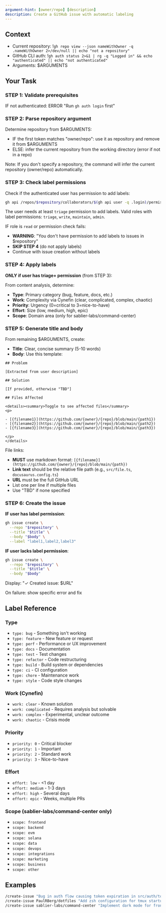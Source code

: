 ```yaml
---
argument-hint: [owner/repo] [description]
description: Create a GitHub issue with automatic labeling
---
```


## Context

- Current repository: !`gh repo view --json nameWithOwner -q .nameWithOwner 2>/dev/null || echo "not a repository"`
- GitHub CLI auth: !`gh auth status 2>&1 | rg -q "Logged in" && echo "authenticated" || echo "not authenticated"`
- Arguments: $ARGUMENTS

## Your Task

### STEP 1: Validate prerequisites

IF not authenticated: ERROR "Run `gh auth login` first"

### STEP 2: Parse repository argument

Determine repository from $ARGUMENTS:
- IF the first token matches "owner/repo": use it as repository and remove it from $ARGUMENTS
- ELSE: infer the current repository from the working directory (error if not in a repo)

Note: If you don't specify a repository, the command will infer the current repository (owner/repo) automatically.

### STEP 3: Check label permissions

Check if the authenticated user has permission to add labels:

```bash
gh api /repos/$repository/collaborators/$(gh api user -q .login)/permission -q .role_name
```

The user needs at least `triage` permission to add labels. Valid roles with label permissions: `triage`, `write`, `maintain`, `admin`.

IF role is `read` or permission check fails:
- **WARNING**: "You don't have permission to add labels to issues in $repository"
- **SKIP STEP 4** (do not apply labels)
- Continue with issue creation without labels

### STEP 4: Apply labels

**ONLY if user has triage+ permission** (from STEP 3):

From content analysis, determine:
- **Type**: Primary category (bug, feature, docs, etc.)
- **Work**: Complexity via Cynefin (clear, complicated, complex, chaotic)
- **Priority**: Urgency (0=critical to 3=nice-to-have)
- **Effort**: Size (low, medium, high, epic)
- **Scope**: Domain area (only for sablier-labs/command-center)

### STEP 5: Generate title and body

From remaining $ARGUMENTS, create:
- **Title**: Clear, concise summary (5-10 words)
- **Body**: Use this template:

```
## Problem

[Extracted from user description]

## Solution

[If provided, otherwise "TBD"]

## Files Affected

<details><summary>Toggle to see affected files</summary>
<p>

- [{filename1}](https://github.com/{owner}/{repo}/blob/main/{path1})
- [{filename2}](https://github.com/{owner}/{repo}/blob/main/{path2})
- [{filename3}](https://github.com/{owner}/{repo}/blob/main/{path3})

</p>
</details>
```

File links:
- **MUST** use markdown format: `[{filename}](https://github.com/{owner}/{repo}/blob/main/{path})`
- **Link text** should be the relative file path (e.g., `src/file.ts`, `docusaurus.config.ts`)
- **URL** must be the full GitHub URL
- List one per line if multiple files
- Use "TBD" if none specified

### STEP 6: Create the issue

**IF user has label permission**:
```bash
gh issue create \
  --repo "$repository" \
  --title "$title" \
  --body "$body" \
  --label "label1,label2,label3"
```

**IF user lacks label permission**:
```bash
gh issue create \
  --repo "$repository" \
  --title "$title" \
  --body "$body"
```

Display: "✓ Created issue: $URL"

On failure: show specific error and fix

## Label Reference

### Type
- `type: bug` - Something isn't working
- `type: feature` - New feature or request
- `type: perf` - Performance or UX improvement
- `type: docs` - Documentation
- `type: test` - Test changes
- `type: refactor` - Code restructuring
- `type: build` - Build system or dependencies
- `type: ci` - CI configuration
- `type: chore` - Maintenance work
- `type: style` - Code style changes

### Work (Cynefin)
- `work: clear` - Known solution
- `work: complicated` - Requires analysis but solvable
- `work: complex` - Experimental, unclear outcome
- `work: chaotic` - Crisis mode

### Priority
- `priority: 0` - Critical blocker
- `priority: 1` - Important
- `priority: 2` - Standard work
- `priority: 3` - Nice-to-have

### Effort
- `effort: low` - <1 day
- `effort: medium` - 1-3 days
- `effort: high` - Several days
- `effort: epic` - Weeks, multiple PRs

### Scope (sablier-labs/command-center only)
- `scope: frontend`
- `scope: backend`
- `scope: evm`
- `scope: solana`
- `scope: data`
- `scope: devops`
- `scope: integrations`
- `scope: marketing`
- `scope: business`
- `scope: other`

## Examples

```bash
/create-issue "Bug in auth flow causing token expiration in src/auth/token.ts"
/create-issue PaulRBerg/dotfiles "Add zsh configuration for tmux startup"
/create-issue sablier-labs/command-center "Implement dark mode for frontend dashboard"
```
